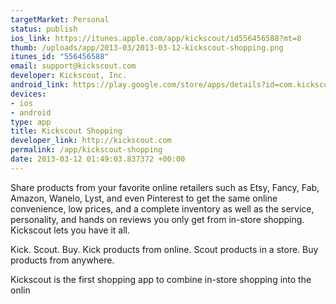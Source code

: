 ```yaml
--- 
targetMarket: Personal
status: publish
ios_link: https://itunes.apple.com/app/kickscout/id556456588?mt=8
thumb: /uploads/app/2013-03/2013-03-12-kickscout-shopping.png
itunes_id: "556456588"
email: support@kickscout.com
developer: Kickscout, Inc.
android_link: https://play.google.com/store/apps/details?id=com.kickscout&feature=nav_result#?t=W251bGwsMSwxLDMsImNvbS5raWNrc2NvdXQiXQ..
devices: 
- ios
- android
type: app
title: Kickscout Shopping
developer_link: http://kickscout.com
permalink: /app/kickscout-shopping
date: 2013-03-12 01:49:03.837372 +00:00
---
```


Share products from your favorite online retailers such as Etsy, Fancy, Fab, Amazon, Wanelo, Lyst, and even Pinterest to get the same online convenience, low prices, and a complete inventory as well as the service, personality, and hands on reviews you only get from in-store shopping. Kickscout lets you have it all.

Kick. Scout. Buy.
Kick products from online.  Scout products in a store. Buy products from anywhere.

Kickscout is the first shopping app to combine in-store shopping into the onlin

